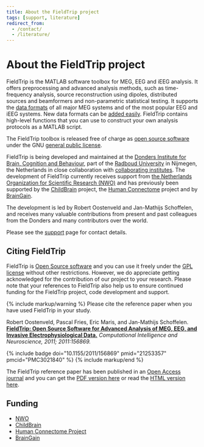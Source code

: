 ```yaml
---
title: About the FieldTrip project
tags: [support, literature]
redirect_from:
  - /contact/
  - /literature/
---
```


# About the FieldTrip project

FieldTrip is the MATLAB software toolbox for MEG, EEG and iEEG analysis. It offers preprocessing and advanced analysis methods, such as time-frequency analysis, source reconstruction using dipoles, distributed sources and beamformers and non-parametric statistical testing. It supports the [data formats](/faq/dataformat) of all major MEG systems and of the most popular EEG and iEEG systems. New data formats can be [added easily](/faq/how_can_i_import_my_own_dataformat). FieldTrip contains high-level functions that you can use to construct your own analysis protocols as a MATLAB script.

The FieldTrip toolbox is released free of charge as [open source software](https://en.wikipedia.org/wiki/Open_source) under the GNU [general public license](https://www.gnu.org/copyleft/gpl.html).

FieldTrip is being developed and maintained at the [Donders Institute for Brain, Cognition and Behaviour](https://www.ru.nl/donders), part of the [Radboud University](https://www.ru.nl) in Nijmegen, the Netherlands in close collaboration with [collaborating institutes](/external_links#collaborating_institutes). The development of FieldTrip currently receives support from [the Netherlands Organization for Scientific Research (NWO)](https://www.nwo.nl) and has previously been supported by the [ChildBrain](https://www.childbrain.eu) project, the [Human Connectome](https://humanconnectome.org) project and by [BrainGain](https://www.braingain.nl).

The development is led by Robert Oostenveld and Jan-Mathijs Schoffelen, and receives many valuable contributions from present and past colleagues from the Donders and many contributors over the world.

Please see the [support](/support) page for contact details.

## Citing FieldTrip

FieldTrip is [Open Source software](https://www.opensource.org) and you can use it freely under the [GPL license](https://www.gnu.org/copyleft/gpl.html) without other restrictions. However, we do appreciate getting acknowledged for the contribution of our project to your research. Please note that your references to FieldTrip also help us to ensure continued funding for the FieldTrip project, code development and support.

{% include markup/warning %}
Please cite the reference paper when you have used FieldTrip in your study.

Robert Oostenveld, Pascal Fries, Eric Maris, and Jan-Mathijs Schoffelen. **[FieldTrip: Open Source Software for Advanced Analysis of MEG, EEG, and Invasive Electrophysiological Data.](https://doi.org/10.1155/2011/156869)** _Computational Intelligence and Neuroscience, 2011; 2011:156869._

{% include badge doi="10.1155/2011/156869" pmid="21253357" pmcid="PMC3021840" %}
{% include markup/end %}

The FieldTrip reference paper has been published in an [Open Access journal](https://en.wikipedia.org/wiki/Open_access_journal) and you can get the [PDF version here](https://downloads.hindawi.com/journals/cin/2011/156869.pdf) or read the [HTML version here](https://www.hindawi.com/journals/cin/2011/156869).

## Funding

- [NWO](https://www.nwo.nl)
- [ChildBrain](https://www.childbrain.eu)
- [Human Connectome Project](https://humanconnectome.org)
- [BrainGain](https://www.braingain.nu)
